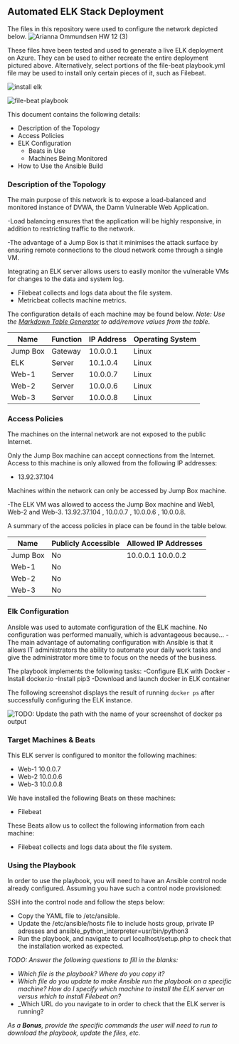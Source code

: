## Automated ELK Stack Deployment

The files in this repository were used to configure the network depicted below.
![Arianna Ommundsen HW 12 (3)](https://user-images.githubusercontent.com/73668221/110558514-a30e1100-8110-11eb-970d-3d178877f085.png)


These files have been tested and used to generate a live ELK deployment on Azure. They can be used to either recreate the entire deployment pictured above. Alternatively, select portions of the file-beat playbook.yml file may be used to install only certain pieces of it, such as Filebeat.


![install elk](https://user-images.githubusercontent.com/73668221/110512773-81426900-80d3-11eb-9094-3deaa69eddac.JPG)

![file-beat playbook](https://user-images.githubusercontent.com/73668221/110511354-252b1500-80d2-11eb-9a5a-ce2813e4352b.JPG)


This document contains the following details:
- Description of the Topology
- Access Policies
- ELK Configuration
  - Beats in Use
  - Machines Being Monitored
- How to Use the Ansible Build


### Description of the Topology

The main purpose of this network is to expose a load-balanced and monitored instance of DVWA, the Damn Vulnerable Web Application.

-Load balancing ensures that the application will be highly responsive, in addition to restricting traffic to the network.

-The advantage of a Jump Box is that it minimises the attack surface by ensuring remote connections to the cloud network come through a single VM.

Integrating an ELK server allows users to easily monitor the vulnerable VMs for changes to the data and system log.
- Filebeat collects and logs data about the file system.
- Metricbeat collects machine metrics.

The configuration details of each machine may be found below.
_Note: Use the [Markdown Table Generator](http://www.tablesgenerator.com/markdown_tables) to add/remove values from the table_.

| Name     | Function | IP Address | Operating System |
|----------|----------|------------|------------------|
| Jump Box | Gateway  | 10.0.0.1   | Linux            |
| ELK      | Server   | 10.1.0.4   | Linux            |
| Web-1    | Server   | 10.0.0.7   | Linux            |
| Web-2    | Server   | 10.0.0.6   | Linux            |
| Web-3    | Server   | 10.0.0.8   | Linux            |

### Access Policies

The machines on the internal network are not exposed to the public Internet. 

Only the Jump Box machine can accept connections from the Internet. Access to this machine is only allowed from the following IP addresses:
- 13.92.37.104

Machines within the network can only be accessed by Jump Box machine.

-The ELK VM was allowed to access the Jump Box machine and Web1, Web-2 and Web-3. 13.92.37.104 , 10.0.0.7 , 10.0.0.6 , 10.0.0.8.

A summary of the access policies in place can be found in the table below.

| Name     | Publicly Accessible | Allowed IP Addresses |
|----------|---------------------|----------------------|
| Jump Box | No                  | 10.0.0.1 10.0.0.2    |
| Web-1    | No                  |                      |
| Web-2    | No                  |                      |
| Web-3    | No                  |                      |

### Elk Configuration

Ansible was used to automate configuration of the ELK machine. No configuration was performed manually, which is advantageous because...
-The main advantage of automating configuration with Ansible is that it allows IT administrators the ability to automate your daily work tasks and give the administrator more time to focus on the needs of the business.

The playbook implements the following tasks:
-Configure ELK with Docker
-Install docker.io
-Install pip3
-Download and launch docker in ELK container

The following screenshot displays the result of running `docker ps` after successfully configuring the ELK instance.

![TODO: Update the path with the name of your screenshot of docker ps output](Images/docker_ps_output.png)

### Target Machines & Beats
This ELK server is configured to monitor the following machines:
- Web-1 10.0.0.7
- Web-2 10.0.0.6
- Web-3 10.0.0.8

We have installed the following Beats on these machines:
- Filebeat

These Beats allow us to collect the following information from each machine:
- Filebeat collects and logs data about the file system.

### Using the Playbook
In order to use the playbook, you will need to have an Ansible control node already configured. Assuming you have such a control node provisioned: 

SSH into the control node and follow the steps below:
- Copy the YAML file to /etc/ansible.
- Update the /etc/ansible/hosts file to include hosts group, private IP adresses and ansible_python_interpreter=usr/bin/python3
- Run the playbook, and navigate to curl localhost/setup.php to check that the installation worked as expected.

_TODO: Answer the following questions to fill in the blanks:_
- _Which file is the playbook? Where do you copy it?_
- _Which file do you update to make Ansible run the playbook on a specific machine? How do I specify which machine to install the ELK server on versus which to install Filebeat on?_
- _Which URL do you navigate to in order to check that the ELK server is running?

_As a **Bonus**, provide the specific commands the user will need to run to download the playbook, update the files, etc._
